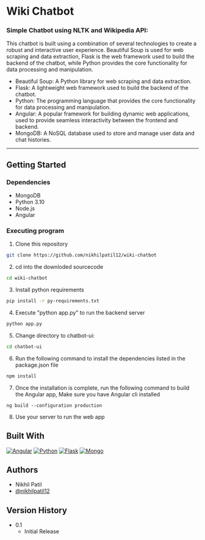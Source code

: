 # Wiki Chatbot
### Simple Chatbot using NLTK and Wikipedia API:
This chatbot is built using a combination of several technologies to create a robust and interactive user experience. Beautiful Soup is used for web scraping and data extraction, Flask is the web framework used to build the backend of the chatbot, while Python provides the core functionality for data processing and manipulation.

* Beautiful Soup: A Python library for web scraping and data extraction.
* Flask: A lightweight web framework used to build the backend of the chatbot.
* Python: The programming language that provides the core functionality for data processing and manipulation.
* Angular: A popular framework for building dynamic web applications, used to provide seamless interactivity between the frontend and backend.
* MongoDB: A NoSQL database used to store and manage user data and chat histories.

---
## Getting Started

### Dependencies

* MongoDB
* Python 3.10
* Node.js
* Angular

### Executing program

1. Clone this repository
```bash
git clone https://github.com/nikhilpatil12/wiki-chatbot
```
2. cd into the downloded sourcecode
```bash
cd wiki-chatbot
```
3. Install python requirements
```bash
pip install -r py-requirements.txt
```
4. Execute "python app.py" to run the backend server
```bash
python app.py
```
5. Change directory to chatbot-ui:
```bash
cd chatbot-ui
```
6. Run the following command to install the dependencies listed in the package.json file
```bash
npm install
```
7. Once the installation is complete, run the following command to build the Angular app, Make sure you have Angular cli installed
```
ng build --configuration production
```
8. Use your server to run the web app


## Built With
[![Angular][Angular-logo]][Angular-url]
[![Python][Python-logo]][Python-url]
[![Flask][Flask-logo]][Flask-url]
[![Mongo][Mongo-logo]][Mongo-url]

## Authors
* Nikhil Patil
* [@nikhilpatil12](https://www.linkedin.com/in/nikhilpatil12/)

## Version History
* 0.1
    * Initial Release


<!-- MARKDOWN LINKS & IMAGES -->
<!-- https://www.markdownguide.org/basic-syntax/#reference-style-links -->
[Angular-logo]: https://img.shields.io/badge/Angular-DD0031?style=for-the-badge&logo=angular&logoColor=white
[Angular-url]: https://angular.io/
[Python-logo]: https://img.shields.io/badge/Python-0066FF?style=for-the-badge&logo=python&logoColor=white
[Python-url]: https://www.python.org/
[Flask-logo]: https://img.shields.io/badge/Flask-000?style=for-the-badge&logo=flask&logoColor=white
[Flask-url]: https://flask.palletsprojects.com/en/2.2.x/
[Mongo-logo]: https://img.shields.io/badge/MongoDB-009933?style=for-the-badge&logo=mongodb&logoColor=white
[Mongo-url]: https://www.mongodb.com/
